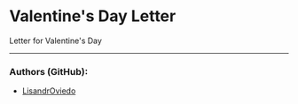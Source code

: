 # Valentine's Day Letter

Letter for Valentine's Day

---

### Authors (GitHub):

- [LisandrOviedo](https://github.com/LisandrOviedo)
